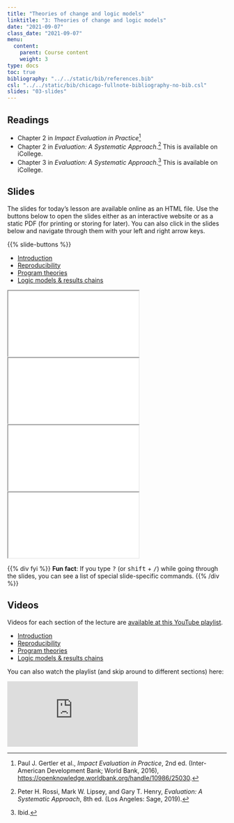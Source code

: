 ```yaml
---
title: "Theories of change and logic models"
linktitle: "3: Theories of change and logic models"
date: "2021-09-07"
class_date: "2021-09-07"
menu:
  content:
    parent: Course content
    weight: 3
type: docs
toc: true
bibliography: "../../static/bib/references.bib"
csl: "../../static/bib/chicago-fullnote-bibliography-no-bib.csl"
slides: "03-slides"
---
```


## Readings

-   <i class="fas fa-book"></i> Chapter 2 in *Impact Evaluation in Practice*[^1]
-   <i class="fas fa-book"></i> Chapter 2 in *Evaluation: A Systematic Approach*.[^2] This is available on iCollege.
-   <i class="fas fa-book"></i> Chapter 3 in *Evaluation: A Systematic Approach*.[^3] This is available on iCollege.

## Slides

The slides for today’s lesson are available online as an HTML file. Use the buttons below to open the slides either as an interactive website or as a static PDF (for printing or storing for later). You can also click in the slides below and navigate through them with your left and right arrow keys.

{{% slide-buttons %}}

<ul class="nav nav-tabs" id="slide-tabs" role="tablist">
<li class="nav-item">
<a class="nav-link active" id="introduction-tab" data-toggle="tab" href="#introduction" role="tab" aria-controls="introduction" aria-selected="true">Introduction</a>
</li>
<li class="nav-item">
<a class="nav-link" id="reproducibility-tab" data-toggle="tab" href="#reproducibility" role="tab" aria-controls="reproducibility" aria-selected="false">Reproducibility</a>
</li>
<li class="nav-item">
<a class="nav-link" id="program-theories-tab" data-toggle="tab" href="#program-theories" role="tab" aria-controls="program-theories" aria-selected="false">Program theories</a>
</li>
<li class="nav-item">
<a class="nav-link" id="logic-models--results-chains-tab" data-toggle="tab" href="#logic-models--results-chains" role="tab" aria-controls="logic-models--results-chains" aria-selected="false">Logic models & results chains</a>
</li>
</ul>

<div id="slide-tabs" class="tab-content">

<div id="introduction" class="tab-pane fade show active" role="tabpanel" aria-labelledby="introduction-tab">

<div class="embed-responsive embed-responsive-16by9">

<iframe class="embed-responsive-item" src="/slides/03-slides.html#1">
</iframe>

</div>

</div>

<div id="reproducibility" class="tab-pane fade" role="tabpanel" aria-labelledby="reproducibility-tab">

<div class="embed-responsive embed-responsive-16by9">

<iframe class="embed-responsive-item" src="/slides/03-slides.html#reproducibility">
</iframe>

</div>

</div>

<div id="program-theories" class="tab-pane fade" role="tabpanel" aria-labelledby="program-theories-tab">

<div class="embed-responsive embed-responsive-16by9">

<iframe class="embed-responsive-item" src="/slides/03-slides.html#program-theories">
</iframe>

</div>

</div>

<div id="logic-models--results-chains" class="tab-pane fade" role="tabpanel" aria-labelledby="logic-models--results-chains-tab">

<div class="embed-responsive embed-responsive-16by9">

<iframe class="embed-responsive-item" src="/slides/03-slides.html#logic-models">
</iframe>

</div>

</div>

</div>

{{% div fyi %}}
**Fun fact**: If you type <kbd>?</kbd> (or <kbd>shift</kbd> + <kbd>/</kbd>) while going through the slides, you can see a list of special slide-specific commands.
{{% /div %}}

## Videos

Videos for each section of the lecture are [available at this YouTube playlist](https://www.youtube.com/playlist?list=PLS6tnpTr39sHjKJRcD-ebQUbcaFhc0cQH).

-   [Introduction](https://www.youtube.com/watch?v=dwsCSqczNng&list=PLS6tnpTr39sHjKJRcD-ebQUbcaFhc0cQH)
-   [Reproducibility](https://www.youtube.com/watch?v=XkHUQJp5fh0&list=PLS6tnpTr39sHjKJRcD-ebQUbcaFhc0cQH)
-   [Program theories](https://www.youtube.com/watch?v=Uos8RumBrzE&list=PLS6tnpTr39sHjKJRcD-ebQUbcaFhc0cQH)
-   [Logic models & results chains](https://www.youtube.com/watch?v=8CJ7M2dTmF4&list=PLS6tnpTr39sHjKJRcD-ebQUbcaFhc0cQH)

You can also watch the playlist (and skip around to different sections) here:

<div class="embed-responsive embed-responsive-16by9">

<iframe class="embed-responsive-item" src="https://www.youtube.com/embed/playlist?list=PLS6tnpTr39sHjKJRcD-ebQUbcaFhc0cQH" frameborder="0" allow="accelerometer; autoplay; encrypted-media; gyroscope; picture-in-picture" allowfullscreen>
</iframe>

</div>

[^1]: Paul J. Gertler et al., *Impact Evaluation in Practice*, 2nd ed. (Inter-American Development Bank; World Bank, 2016), <https://openknowledge.worldbank.org/handle/10986/25030>.

[^2]: Peter H. Rossi, Mark W. Lipsey, and Gary T. Henry, *Evaluation: A Systematic Approach*, 8th ed. (Los Angeles: Sage, 2019).

[^3]: Ibid.
